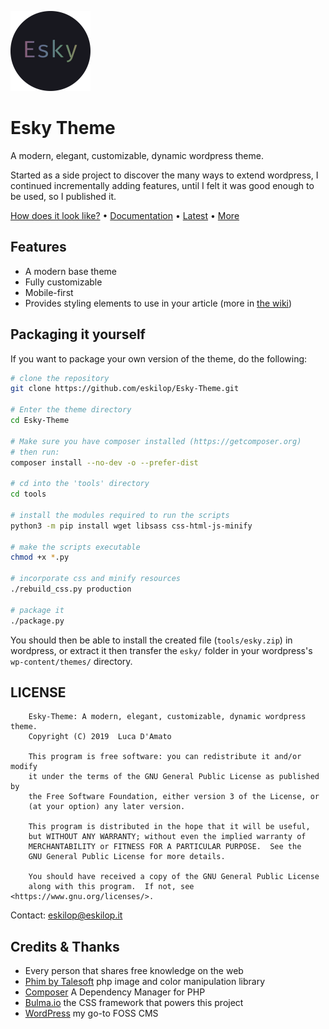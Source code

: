 <img src="https://raw.githubusercontent.com/eskilop/project-addons/master/esky-theme/esky_theme_logo.png" width="128px"></img>
# Esky Theme
A modern, elegant, customizable, dynamic wordpress theme.

Started as a side project to discover the many ways to extend wordpress, I continued incrementally adding features, until I felt it was good enough to be used, so I published it.

[How does it look like?](https://www.eskilop.it/blog/) • [Documentation](https://github.com/eskilop/Esky-Theme/wiki) • [Latest](https://www.github.com/Eskilop/Esky-Theme/releases/latest) • [More](https://www.eskilop.it/blog/esky-theme)

## Features

* A modern base theme
* Fully customizable
* Mobile-first
* Provides styling elements to use in your article (more in [the wiki](https://github.com/eskilop/Esky-Theme/wiki/Visual-Elements))

## Packaging it yourself

If you want to package your own version of the theme, do the following:

```bash
# clone the repository
git clone https://github.com/eskilop/Esky-Theme.git

# Enter the theme directory
cd Esky-Theme

# Make sure you have composer installed (https://getcomposer.org)
# then run:
composer install --no-dev -o --prefer-dist

# cd into the 'tools' directory
cd tools

# install the modules required to run the scripts
python3 -m pip install wget libsass css-html-js-minify

# make the scripts executable
chmod +x *.py

# incorporate css and minify resources
./rebuild_css.py production

# package it
./package.py
```

You should then be able to install the created file (`tools/esky.zip`) in wordpress, or extract it then transfer the `esky/` folder in your wordpress's `wp-content/themes/` directory.

## LICENSE
```
    Esky-Theme: A modern, elegant, customizable, dynamic wordpress theme.
    Copyright (C) 2019  Luca D'Amato

    This program is free software: you can redistribute it and/or modify
    it under the terms of the GNU General Public License as published by
    the Free Software Foundation, either version 3 of the License, or
    (at your option) any later version.

    This program is distributed in the hope that it will be useful,
    but WITHOUT ANY WARRANTY; without even the implied warranty of
    MERCHANTABILITY or FITNESS FOR A PARTICULAR PURPOSE.  See the
    GNU General Public License for more details.

    You should have received a copy of the GNU General Public License
    along with this program.  If not, see <https://www.gnu.org/licenses/>.
```
Contact: <a href="mailto:eskilop@eskilop.it">eskilop@eskilop.it</a>

## Credits & Thanks

* Every person that shares free knowledge on the web
* [Phim by Talesoft](https://github.com/Talesoft/phim) php image and color manipulation library
* [Composer](https://getcomposer.org/) A Dependency Manager for PHP
* [Bulma.io](https://bulma.io/) the CSS framework that powers this project
* [WordPress](https://wordpress.org) my go-to FOSS CMS
